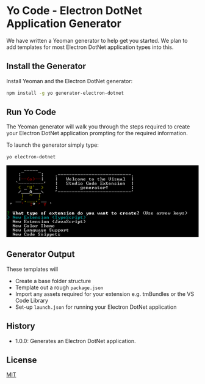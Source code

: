 # Yo Code - Electron DotNet Application Generator

We have written a Yeoman generator to help get you started. We plan to add templates for most Electron DotNet application types into this.

## Install the Generator

Install Yeoman and the Electron DotNet generator:

```bash
npm install -g yo generator-electron-dotnet
```

## Run Yo Code
The Yeoman generator will walk you through the steps required to create your Electron DotNet application prompting for the required information.

To launch the generator simply type:

```bash
yo electron-dotnet
```

![The command generator](yocode.png)

## Generator Output

These templates will
* Create a base folder structure
* Template out a rough `package.json`
* Import any assets required for your extension e.g. tmBundles or the VS Code Library
* Set-up `launch.json` for running your Electron DotNet application

## History

* 1.0.0: Generates an Electron DotNet application.

## License

[MIT](LICENSE)
